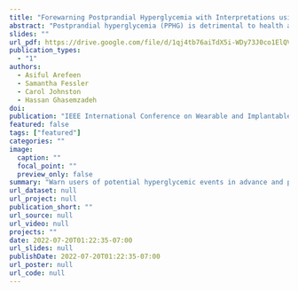```yaml
---
title: "Forewarning Postprandial Hyperglycemia with Interpretations using Machine Learning"
abstract: "Postprandial hyperglycemia (PPHG) is detrimental to health and increases risk of cardiovascular diseases, reduced eyesight, and life-threatening conditions like cancer. Detecting PPHG events before they occur can potentially help with providing early interventions. Prior research suggests that PPHG events can be predicted based on information about diet. However, such computational approaches (1) are data hungry requiring significant amounts of data for algorithm training; and (2) work as a black-box and lack interpretability, thus limiting the adoption of these technologies for use in clinical interventions. Motivated by these shortcomings, we propose, DietNudge, a machine learning based framework that integrates multi-modal data about diet, insulin, and blood glucose to predict PPHG events before they occur. Using data from patients with diabetes, we demonstrate that our model can predict PPHG events with up to 90% classification accuracy and an average F1 score of 0.93. The proposed decision-tree-based approach also identifies modifiable factors that contribute to an impending PPHG event while providing personalized thresholds to prevent such events. Our results suggest that we can develop simply, yet effective, computational algorithms that can be used as preventative mechanisms for diabetes and obesity management."
slides: ""
url_pdf: https://drive.google.com/file/d/1qj4tb76aiTdX5i-WDy73J0co1ElQVaD6/view?usp=sharing
publication_types:
  - "1"
authors:
  - Asiful Arefeen
  - Samantha Fessler
  - Carol Johnston
  - Hassan Ghasemzadeh
doi: 
publication: "IEEE International Conference on Wearable and Implantable Body Sensor Networks (BSN’22)"
featured: false
tags: ["featured"]
categories: ""
image:
  caption: ""
  focal_point: ""
  preview_only: false
summary: "Warn users of potential hyperglycemic events in advance and provide interpretation for decisions made by models to modify lifestyle."
url_dataset: null
url_project: null
publication_short: ""
url_source: null
url_video: null
projects: ""
date: 2022-07-20T01:22:35-07:00
url_slides: null
publishDate: 2022-07-20T01:22:35-07:00
url_poster: null
url_code: null
---
```


